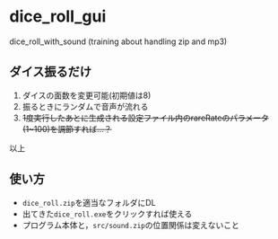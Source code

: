 # dice_roll_gui
dice_roll_with_sound (training about handling zip and mp3)

## ダイス振るだけ

1. ダイスの面数を変更可能(初期値は8)
1. 振るときにランダムで音声が流れる
1. ~~1度実行したあとに生成される設定ファイル内のrareRateのパラメータ(1~100)を調節すれば...？~~

以上

## 使い方
- `dice_roll.zip`を適当なフォルダにDL
- 出てきた`dice_roll.exe`をクリックすれば使える
- プログラム本体と，`src/sound.zip`の位置関係は変えないこと
